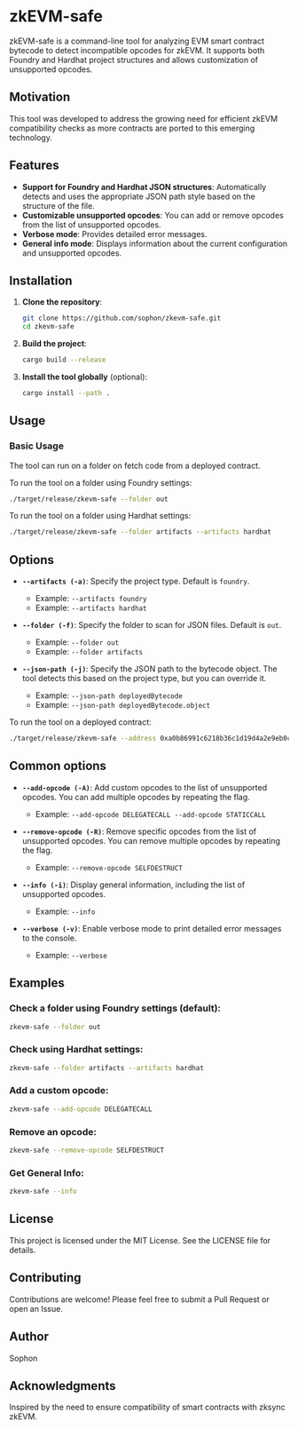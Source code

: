 # zkEVM-safe

zkEVM-safe is a command-line tool for analyzing EVM smart contract bytecode to detect incompatible opcodes for zkEVM. It supports both Foundry and Hardhat project structures and allows customization of unsupported opcodes.

## Motivation

This tool was developed to address the growing need for efficient zkEVM compatibility checks as more contracts are ported to this emerging technology.

## Features

- **Support for Foundry and Hardhat JSON structures**: Automatically detects and uses the appropriate JSON path style based on the structure of the file.
- **Customizable unsupported opcodes**: You can add or remove opcodes from the list of unsupported opcodes.
- **Verbose mode**: Provides detailed error messages.
- **General info mode**: Displays information about the current configuration and unsupported opcodes.

## Installation

1. **Clone the repository**:
    ```bash
    git clone https://github.com/sophon/zkevm-safe.git
    cd zkevm-safe
    ```

2. **Build the project**:
    ```bash
    cargo build --release
    ```

3. **Install the tool globally** (optional):
    ```bash
    cargo install --path .
    ```

## Usage

### Basic Usage

The tool can run on a folder on fetch code from a deployed contract.

To run the tool on a folder using Foundry settings:

```bash
./target/release/zkevm-safe --folder out
```

To run the tool on a folder using Hardhat settings:

```bash
./target/release/zkevm-safe --folder artifacts --artifacts hardhat
```

## Options

- **`--artifacts (-a)`**: Specify the project type. Default is `foundry`.
  - Example: `--artifacts foundry`
  - Example: `--artifacts hardhat`

- **`--folder (-f)`**: Specify the folder to scan for JSON files. Default is `out`.
  - Example: `--folder out`
  - Example: `--folder artifacts`

- **`--json-path (-j)`**: Specify the JSON path to the bytecode object. The tool detects this based on the project type, but you can override it.
  - Example: `--json-path deployedBytecode`
  - Example: `--json-path deployedBytecode.object`

To run the tool on a deployed contract:

```bash
./target/release/zkevm-safe --address 0xa0b86991c6218b36c1d19d4a2e9eb0ce3606eb48 --rpc-url https://eth.llamarpc.com
```

## Common options

- **`--add-opcode (-A)`**: Add custom opcodes to the list of unsupported opcodes. You can add multiple opcodes by repeating the flag.
  - Example: `--add-opcode DELEGATECALL --add-opcode STATICCALL`

- **`--remove-opcode (-R)`**: Remove specific opcodes from the list of unsupported opcodes. You can remove multiple opcodes by repeating the flag.
  - Example: `--remove-opcode SELFDESTRUCT`

- **`--info (-i)`**: Display general information, including the list of unsupported opcodes.
  - Example: `--info`

- **`--verbose (-v)`**: Enable verbose mode to print detailed error messages to the console.
  - Example: `--verbose`

## Examples

### Check a folder using Foundry settings (default):

```bash
zkevm-safe --folder out
```

### Check using Hardhat settings:

```bash
zkevm-safe --folder artifacts --artifacts hardhat
```

### Add a custom opcode:

```bash
zkevm-safe --add-opcode DELEGATECALL
```

### Remove an opcode:

```bash
zkevm-safe --remove-opcode SELFDESTRUCT
```

### Get General Info:

```bash
zkevm-safe --info
```

## License
This project is licensed under the MIT License. See the LICENSE file for details.

## Contributing
Contributions are welcome! Please feel free to submit a Pull Request or open an Issue.

## Author
Sophon

## Acknowledgments
Inspired by the need to ensure compatibility of smart contracts with zksync zkEVM.